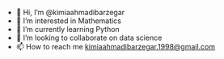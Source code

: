- 👋 Hi, I’m @kimiaahmadibarzegar
- 👀 I’m interested in Mathematics
- 🌱 I’m currently learning Python
- 💞️ I’m looking to collaborate on data science
- 📫 How to reach me kimiaahmadibarzegar.1998@gmail.com

<!---
kimiaahmadibarzegar/kimiaahmadibarzegar is a ✨ special ✨ repository because its `README.md` (this file) appears on your GitHub profile.
You can click the Preview link to take a look at your changes.
--->
